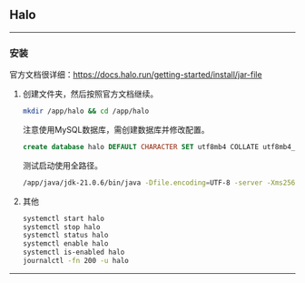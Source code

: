 ## Halo

---

### 安装
官方文档很详细：<https://docs.halo.run/getting-started/install/jar-file>

1. 创建文件夹，然后按照官方文档继续。
   
    ```bash
    mkdir /app/halo && cd /app/halo
    ```
   
   注意使用MySQL数据库，需创建数据库并修改配置。
   
   ```sql
   create database halo DEFAULT CHARACTER SET utf8mb4 COLLATE utf8mb4_general_ci;
   ```
   
   测试启动使用全路径。
   
    ```bash
    /app/java/jdk-21.0.6/bin/java -Dfile.encoding=UTF-8 -server -Xms256m -Xmx256m -jar /app/halo/halo.jar --spring.config.additional-location=optional:file:/root/.halo2/
    ```

2. 其他
   
    ```bash
    systemctl start halo
    systemctl stop halo
    systemctl status halo
    systemctl enable halo
    systemctl is-enabled halo
    journalctl -fn 200 -u halo
    ```

---
